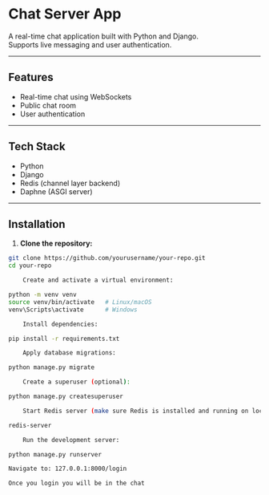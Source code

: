 # Chat Server App

A real-time chat application built with Python and Django.  
Supports live messaging and user authentication.

---

## Features

- Real-time chat using WebSockets
- Public chat room
- User authentication
---

## Tech Stack

- Python
- Django 
- Redis (channel layer backend)
- Daphne (ASGI server)

---

## Installation

1. **Clone the repository:**
```bash
git clone https://github.com/yourusername/your-repo.git
cd your-repo

    Create and activate a virtual environment:

python -m venv venv
source venv/bin/activate   # Linux/macOS
venv\Scripts\activate      # Windows

    Install dependencies:

pip install -r requirements.txt

    Apply database migrations:

python manage.py migrate

    Create a superuser (optional):

python manage.py createsuperuser

    Start Redis server (make sure Redis is installed and running on localhost:6379):

redis-server

    Run the development server:

python manage.py runserver

Navigate to: 127.0.0.1:8000/login

Once you login you will be in the chat
